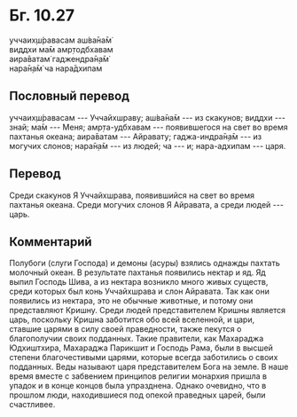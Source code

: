 # Бг. 10.27
уччаих̣ш́равасам аш́ва̄на̄м̇<br/>
виддхи ма̄м амр̣тодбхавам<br/>
аира̄ватам̇ гаджендра̄н̣а̄м̇<br/>
нара̄н̣а̄м̇ ча нара̄дхипам
## Пословный перевод

уччаих̣ш́равасам --- Уччайхшраву; аш́ва̄на̄м --- из скакунов; виддхи ---
знай; ма̄м --- Меня; амр̣та-удбхавам --- появившегося на свет во время
пахтанья океана; аира̄ватам --- Айравату; гаджа-индра̄н̣а̄м --- из могучих
слонов; нара̄н̣а̄м --- из людей; ча --- и; нара-адхипам --- царя.

## Перевод

Среди скакунов Я Уччайхшрава, появившийся на свет во время пахтанья
океана. Среди могучих слонов Я Айравата, а среди людей --- царь.

## Комментарий

Полубоги (слуги Господа) и демоны (асуры) взялись однажды пахтать
молочный океан. В результате пахтанья появились нектар и яд. Яд выпил
Господь Шива, а из нектара возникло много живых существ, среди которых
был конь Уччайхшрава и слон Айравата. Так как они появились из нектара,
это не обычные животные, и потому они представляют Кришну. Среди людей
представителем Кришны является царь, поскольку Кришна заботится обо всей
вселенной, и цари, ставшие царями в силу своей праведности, также
пекутся о благополучии своих подданных. Такие правители, как Махараджа
Юдхиштхира, Махараджа Парикшит и Господь Рама, были в высшей степени
благочестивыми царями, которые всегда заботились о своих подданных. Веды
называют царя представителем Бога на земле. В наше время вместе с
забвением принципов религии монархия пришла в упадок и в конце концов
была упразднена. Однако очевидно, что в прошлом люди, находившиеся под
опекой праведных царей, были счастливее.
